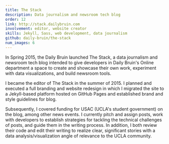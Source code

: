 ```yaml
---
title: The Stack
description: Data journalism and newsroom tech blog
order: 12
link: http://stack.dailybruin.com
involvement: editor, website creator
skills: Jekyll, Sass, web development, data journalism
github: daily-bruin/the-stack
num_images: 6
---
```


In Spring 2015, the Daily Bruin launched The Stack, a data journalism and newsroom tech blog intended to give developers in Daily Bruin's Online department a space to create and showcase their own work, experiment with data visualizations, and build newsroom tools.

I became the editor of The Stack in the summer of 2015. I planned and executed a full branding and website redesign in which I migrated the site to a Jekyll-based platform hosted on GitHub Pages and established brand and style guidelines for blog.

Subsequently, I covered funding for USAC (UCLA's student government) on the blog, among other news events. I currently pitch and assign posts, work with developers to establish strategies for tackling the technical challenges of posts, and guide them in the writing process. In addition, I both review their code and edit their writing to realize clear, significant stories with a data analysis/visualization angle of relevance to the UCLA community.
